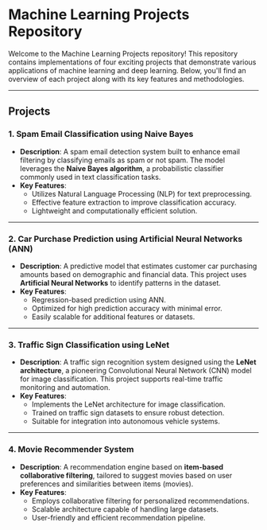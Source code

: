 # Machine Learning Projects Repository

Welcome to the Machine Learning Projects repository! This repository contains implementations of four exciting projects that demonstrate various applications of machine learning and deep learning. Below, you'll find an overview of each project along with its key features and methodologies.

---

## Projects

### 1. Spam Email Classification using Naive Bayes
- **Description**: A spam email detection system built to enhance email filtering by classifying emails as spam or not spam. The model leverages the **Naive Bayes algorithm**, a probabilistic classifier commonly used in text classification tasks.
- **Key Features**:
  - Utilizes Natural Language Processing (NLP) for text preprocessing.
  - Effective feature extraction to improve classification accuracy.
  - Lightweight and computationally efficient solution.

---

### 2. Car Purchase Prediction using Artificial Neural Networks (ANN)
- **Description**: A predictive model that estimates customer car purchasing amounts based on demographic and financial data. This project uses **Artificial Neural Networks** to identify patterns in the dataset.
- **Key Features**:
  - Regression-based prediction using ANN.
  - Optimized for high prediction accuracy with minimal error.
  - Easily scalable for additional features or datasets.

---

### 3. Traffic Sign Classification using LeNet
- **Description**: A traffic sign recognition system designed using the **LeNet architecture**, a pioneering Convolutional Neural Network (CNN) model for image classification. This project supports real-time traffic monitoring and automation.
- **Key Features**:
  - Implements the LeNet architecture for image classification.
  - Trained on traffic sign datasets to ensure robust detection.
  - Suitable for integration into autonomous vehicle systems.

---

### 4. Movie Recommender System
- **Description**: A recommendation engine based on **item-based collaborative filtering**, tailored to suggest movies based on user preferences and similarities between items (movies).
- **Key Features**:
  - Employs collaborative filtering for personalized recommendations.
  - Scalable architecture capable of handling large datasets.
  - User-friendly and efficient recommendation pipeline.

